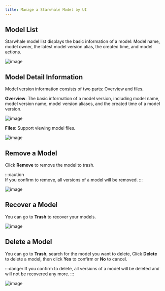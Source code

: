 ```yaml
---
title: Manage a Starwhale Model by UI
---
```


## Model List

Starwhale model list displays the basic information of a model: Model name, model owner, the latest model version alias, the created time, and model actions.

![image](https://github.com/lijing-susan/docs/assets/101299635/885ae4f9-9f6e-4f6d-8f63-2c0ec902c2ca)

## Model Detail Information
  
Model version information consists of two parts: Overview and files.

**Overview**: The basic information of a model version, including model name, model version name, model version aliases, and the created time of a model version.

![image](https://github.com/lijing-susan/docs/assets/101299635/7bc6b6df-dfd1-411a-b37c-66d8ae212fdf)
  
**Files**: Support viewing model files.

![image](https://github.com/lijing-susan/docs/assets/101299635/6e16250b-e21f-4ed6-98f2-55ba32ce7e67)

## Remove a Model

Click **Remove** to remove the model to trash.

:::caution  
If you confirm to remove, all versions of a model will be removed.
:::
  
![image](https://github.com/lijing-susan/docs/assets/101299635/a0691d1f-5c7b-45ba-b33b-f00d21ae20ec)

## Recover a Model
  
You can go to **Trash** to recover your models.
  
![image](https://github.com/lijing-susan/docs/assets/101299635/3dcacd14-1d89-4457-bfd2-255ca104e272)

## Delete a Model

You can go to **Trash**, search for the model you want to delete, Click **Delete** to delete a model, then click **Yes** to confirm or **No** to cancel. 

:::danger
If you confirm to delete, all versions of a model will be deleted and will not be recovered any more.
:::

![image](https://github.com/lijing-susan/docs/assets/101299635/9c6e7a4e-9e3a-452b-8038-04fea20b8e05)
